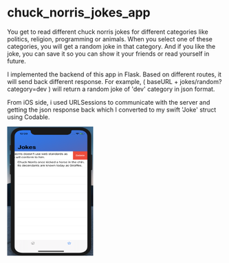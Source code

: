 # chuck_norris_jokes_app

You get to read different chuck norris jokes for different categories like politics, religion, programming or animals. When you select one of these categories, you will get a random joke in that category. And if you like the joke, you can save it so you can show it your friends or read yourself in future.
  
  
  I implemented the backend of this app in Flask. Based on different routes, it will send back different response. For example, ( baseURL + jokes/random?category=dev ) will return a random joke of 'dev' category in json format. 
  
  
   From iOS side, i used URLSessions to communicate with the server and getting the json response back which I converted to my swift 'Joke' struct using Codable.

<img src="images/delete_liked.png" height=300, width=200>
